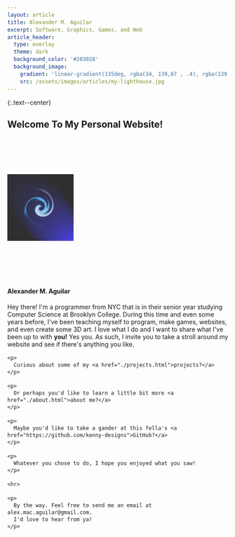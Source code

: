 ```yaml
---
layout: article
title: Alexander M. Aguilar
excerpt: Software, Graphics, Games, and Web
article_header:
  type: overlay
  theme: dark
  background_color: '#203028'
  background_image:
    gradient: 'linear-gradient(135deg, rgba(34, 139,87 , .4), rgba(139, 34, 139, .4))'
    src: /assets/images/articles/my-lighthouse.jpg
---
```


{:.text--center}
## Welcome To My Personal Website!

<div class="card" style="max-width: 100%;">
  <div class="card__image card__background" style="padding-top: 6em; padding-bottom: 6em;">
    <img class="image circle shadow border" style="width: 30%; margin-left: auto; margin-right: auto;" src="/assets/images/homepage/swirl.jpg"/>
  </div>
  <div class="card__content">
    <div class="card__header">
      <h4>Alexander M. Aguilar</h4>
    </div>
    <p>
      Hey there! I'm a programmer from NYC that is in their senior year
      studying Computer Science at Brooklyn College. During this time and even
      some years before, I've been teaching myself to program, make games, websites,
      and even create some 3D art. I love what I do and I want to share what I've
      been up to with <b>you!</b> Yes you. As such, I invite you to take a stroll around
      my website and see if there's anything you like.
    </p>

    <p>
      Curious about some of my <a href="./projects.html">projects?</a>
    </p>

    <p>
      Or perhaps you'd like to learn a little bit more <a href="./about.html">about me?</a>
    </p>

    <p>
      Maybe you'd like to take a gander at this fella's <a href="https://github.com/kenny-designs">GitHub?</a>
    </p>

    <p>
      Whatever you chose to do, I hope you enjoyed what you saw!
    </p>

    <hr>

    <p>
      By the way. Feel free to send me an email at alex.mac.aguilar@gmail.com.
      I'd love to hear from ya!
    </p>
  </div>
</div>